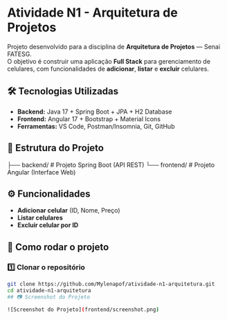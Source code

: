 # Atividade N1 - Arquitetura de Projetos

Projeto desenvolvido para a disciplina de **Arquitetura de Projetos** — Senai FATESG.  
O objetivo é construir uma aplicação **Full Stack** para gerenciamento de celulares, com funcionalidades de **adicionar**, **listar** e **excluir** celulares.

## 🛠️ Tecnologias Utilizadas

- **Backend:** Java 17 + Spring Boot + JPA + H2 Database
- **Frontend:** Angular 17 + Bootstrap + Material Icons
- **Ferramentas:** VS Code, Postman/Insomnia, Git, GitHub

## 📂 Estrutura do Projeto
├── backend/ # Projeto Spring Boot (API REST)
└── frontend/ # Projeto Angular (Interface Web)
## ⚙️ Funcionalidades

- **Adicionar celular** (ID, Nome, Preço)
- **Listar celulares**
- **Excluir celular por ID**

## 🚀 Como rodar o projeto

### 1️⃣ Clonar o repositório

```bash
git clone https://github.com/Mylenapof/atividade-n1-arquitetura.git
cd atividade-n1-arquitetura
## 📷 Screenshot do Projeto

![Screenshot do Projeto](frontend/screenshot.png)
